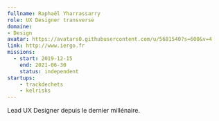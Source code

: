 ```yaml
---
fullname: Raphaël Yharrassarry
role: UX Designer transverse
domaine: 
- Design
avatar: https://avatars0.githubusercontent.com/u/5681540?s=600&v=4
link: http://www.iergo.fr
missions:
  - start: 2019-12-15
    end: 2021-06-30
    status: independent
startups:
    - trackdechets
    - kelrisks
---
```


Lead UX Designer depuis le dernier millénaire.
